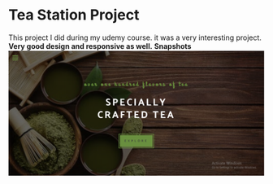 # Tea Station Project
 This project I did during my udemy course. it was a very interesting project.
<b>Very good design and responsive as well.</b>
<b>Snapshots</b>
![](https://github.com/iamketan56/Tea-Station-Project--Web-Development-/blob/main/T1.PNG)
